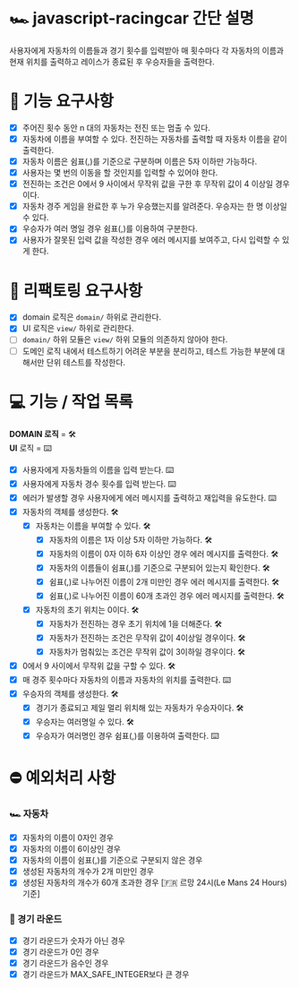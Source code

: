 # 🏎️ javascript-racingcar 간단 설명

사용자에게 자동차의 이름들과 경기 횟수를 입력받아 매 횟수마다 각 자동차의 이름과 현재 위치를 출력하고 레이스가 종료된 후 우승자들을 출력한다.

# 📜 기능 요구사항

- [x] 주어진 횟수 동안 n 대의 자동차는 전진 또는 멈출 수 있다.
- [x] 자동차에 이름을 부여할 수 있다. 전진하는 자동차를 출력할 때 자동차 이름을 같이 출력한다.
- [x] 자동차 이름은 쉼표(,)를 기준으로 구분하며 이름은 5자 이하만 가능하다.
- [x] 사용자는 몇 번의 이동을 할 것인지를 입력할 수 있어야 한다.
- [x] 전진하는 조건은 0에서 9 사이에서 무작위 값을 구한 후 무작위 값이 4 이상일 경우이다.
- [x] 자동차 경주 게임을 완료한 후 누가 우승했는지를 알려준다. 우승자는 한 명 이상일 수 있다.
- [x] 우승자가 여러 명일 경우 쉼표(,)를 이용하여 구분한다.
- [x] 사용자가 잘못된 입력 값을 작성한 경우 에러 메시지를 보여주고, 다시 입력할 수 있게 한다.

# 🎯 리팩토링 요구사항

- [x] domain 로직은 `domain/` 하위로 관리한다.
- [x] UI 로직은 `view/` 하위로 관리한다.
- [ ] `domain/` 하위 모듈은 `view/` 하위 모듈의 의존하지 않아야 한다.
- [ ] 도메인 로직 내에서 테스트하기 어려운 부분을 분리하고, 테스트 가능한 부분에 대해서만 단위 테스트를 작성한다.

# 💻 기능 / 작업 목록

**DOMAIN 로직** = 🛠️<br/>
**UI** 로직 = ⌨️

- [x] 사용자에게 자동차들의 이름을 입력 받는다. ⌨️
- [x] 사용자에게 자동차 경수 횟수를 입력 받는다. ⌨️
- [x] 에러가 발생할 경우 사용자에게 에러 메시지를 출력하고 재입력을 유도한다. ⌨️
- [x] 자동차의 객체를 생성한다. 🛠️
  - [x] 자동차는 이름을 부여할 수 있다. 🛠️
    - [x] 자동차의 이름은 1자 이상 5자 이하만 가능하다. 🛠️
    - [x] 자동차의 이름이 0자 이하 6자 이상인 경우 에러 메시지를 출력한다. 🛠️
    - [x] 자동차의 이름들이 쉼표(,)를 기준으로 구분되어 있는지 확인한다. 🛠️
    - [x] 쉼표(,)로 나누어진 이름이 2개 미만인 경우 에러 메시지를 출력한다. 🛠️
    - [x] 쉼표(,)로 나누어진 이름이 60개 초과인 경우 에러 메시지를 출력한다. 🛠️
  - [x] 자동차의 초기 위치는 0이다. 🛠️
    - [x] 자동차가 전진하는 경우 초기 위치에 1을 더해준다. 🛠️
    - [x] 자동차가 전진하는 조건은 무작위 값이 4이상일 경우이다. 🛠️
    - [x] 자동차가 멈춰있는 조건은 무작위 값이 3이하일 경우이다. 🛠️
- [x] 0에서 9 사이에서 무작위 값을 구할 수 있다. 🛠️
- [x] 매 경주 횟수마다 자동차의 이름과 자동차의 위치를 출력한다. ⌨️
- [x] 우승자의 객체를 생성한다. 🛠️
  - [x] 경기가 종료되고 제일 멀리 위치해 있는 자동차가 우승자이다. 🛠️
  - [x] 우승자는 여러명일 수 있다. 🛠️
  - [x] 우승자가 여러명인 경우 쉼표(,)를 이용하여 출력한다. ⌨️

# ⛔️ 예외처리 사항

### 🏎️ 자동차

- [x] 자동차의 이름이 0자인 경우
- [x] 자동차의 이름이 6이상인 경우
- [x] 자동차의 이름이 쉼표(,)를 기준으로 구분되지 않은 경우
- [x] 생성된 자동차의 개수가 2개 미만인 경우
- [x] 생성된 자동차의 개수가 60개 초과한 경우 [🇫🇷 르망 24시(Le Mans 24 Hours) 기준]

### 🏁 경기 라운드

- [x] 경기 라운드가 숫자가 아닌 경우
- [x] 경기 라운드가 0인 경우
- [x] 경기 라운드가 음수인 경우
- [x] 경기 라운드가 MAX_SAFE_INTEGER보다 큰 경우
